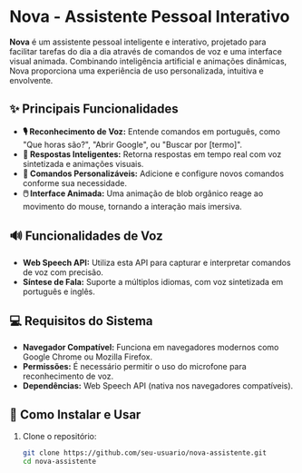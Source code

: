 # Nova - Assistente Pessoal Interativo

**Nova** é um assistente pessoal inteligente e interativo, projetado para facilitar tarefas do dia a dia através de comandos de voz e uma interface visual animada. Combinando inteligência artificial e animações dinâmicas, Nova proporciona uma experiência de uso personalizada, intuitiva e envolvente.

## ✨ Principais Funcionalidades

- **🎙️ Reconhecimento de Voz:** Entende comandos em português, como "Que horas são?", "Abrir Google", ou "Buscar por [termo]".
- **🧠 Respostas Inteligentes:** Retorna respostas em tempo real com voz sintetizada e animações visuais.
- **🧩 Comandos Personalizáveis:** Adicione e configure novos comandos conforme sua necessidade.
- **🖱️ Interface Animada:** Uma animação de blob orgânico reage ao movimento do mouse, tornando a interação mais imersiva.

## 🔊 Funcionalidades de Voz

- **Web Speech API:** Utiliza esta API para capturar e interpretar comandos de voz com precisão.
- **Síntese de Fala:** Suporte a múltiplos idiomas, com voz sintetizada em português e inglês.

## 💻 Requisitos do Sistema

- **Navegador Compatível:** Funciona em navegadores modernos como Google Chrome ou Mozilla Firefox.
- **Permissões:** É necessário permitir o uso do microfone para reconhecimento de voz.
- **Dependências:** Web Speech API (nativa nos navegadores compatíveis).

## 🚀 Como Instalar e Usar

1. Clone o repositório:

   ```bash
   git clone https://github.com/seu-usuario/nova-assistente.git
   cd nova-assistente
